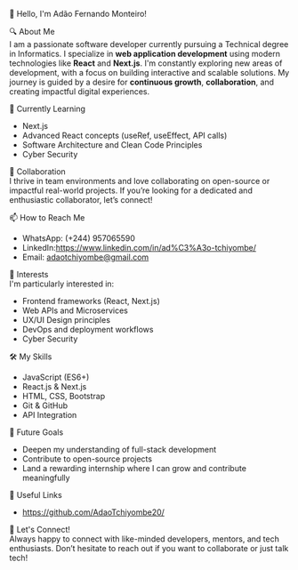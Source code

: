 👋 Hello, I'm Adão Fernando Monteiro!

🔍 About Me  
I am a passionate software developer currently pursuing a Technical degree in Informatics. I specialize in **web application development** using modern technologies like **React** and **Next.js**. I'm constantly exploring new areas of development, with a focus on building interactive and scalable solutions. My journey is guided by a desire for **continuous growth**, **collaboration**, and creating impactful digital experiences.

🌱 Currently Learning  
- Next.js  
- Advanced React concepts (useRef, useEffect, API calls)  
- Software Architecture and Clean Code Principles
- Cyber Security

💞 Collaboration  
I thrive in team environments and love collaborating on open-source or impactful real-world projects. If you’re looking for a dedicated and enthusiastic collaborator, let’s connect!

📫 How to Reach Me  
- WhatsApp: (+244) 957065590
- LinkedIn:https://www.linkedin.com/in/ad%C3%A3o-tchiyombe/
- Email: adaotchiyombe@gmail.com

👀 Interests  
I'm particularly interested in:  
- Frontend frameworks (React, Next.js)  
- Web APIs and Microservices  
- UX/UI Design principles  
- DevOps and deployment workflows
- Cyber Security 

🛠️ My Skills  
- JavaScript (ES6+)  
- React.js & Next.js  
- HTML, CSS, Bootstrap  
- Git & GitHub  
- API Integration  

🎯 Future Goals  
- Deepen my understanding of full-stack development  
- Contribute to open-source projects  
- Land a rewarding internship where I can grow and contribute meaningfully  

🔗 Useful Links  
- https://github.com/AdaoTchiyombe20/

🌟 Let's Connect!  
Always happy to connect with like-minded developers, mentors, and tech enthusiasts. Don’t hesitate to reach out if you want to collaborate or just talk tech!

